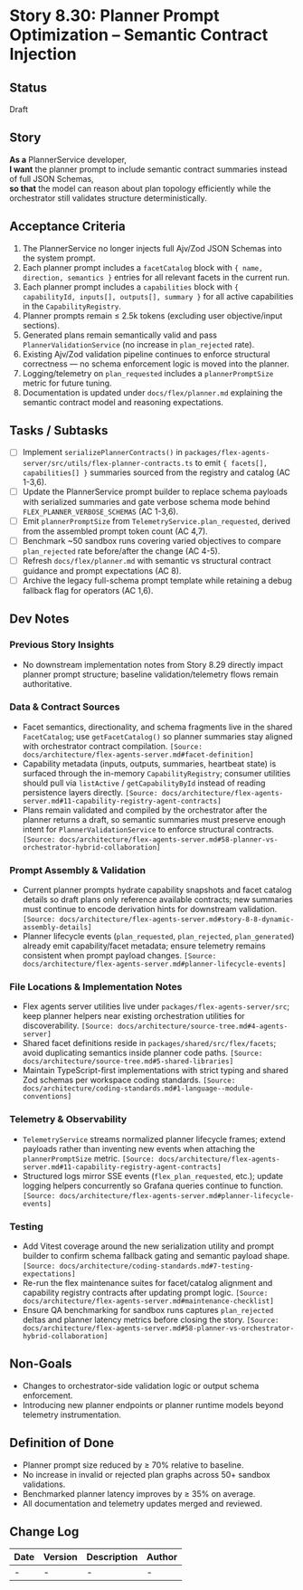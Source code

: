 # Story 8.30: Planner Prompt Optimization – Semantic Contract Injection

## Status
Draft

## Story
**As a** PlannerService developer,  
**I want** the planner prompt to include semantic contract summaries instead of full JSON Schemas,  
**so that** the model can reason about plan topology efficiently while the orchestrator still validates structure deterministically.

## Acceptance Criteria
1. The PlannerService no longer injects full Ajv/Zod JSON Schemas into the system prompt.  
2. Each planner prompt includes a `facetCatalog` block with `{ name, direction, semantics }` entries for all relevant facets in the current run.  
3. Each planner prompt includes a `capabilities` block with `{ capabilityId, inputs[], outputs[], summary }` for all active capabilities in the `CapabilityRegistry`.  
4. Planner prompts remain ≤ 2.5k tokens (excluding user objective/input sections).  
5. Generated plans remain semantically valid and pass `PlannerValidationService` (no increase in `plan_rejected` rate).  
6. Existing Ajv/Zod validation pipeline continues to enforce structural correctness — no schema enforcement logic is moved into the planner.  
7. Logging/telemetry on `plan_requested` includes a `plannerPromptSize` metric for future tuning.  
8. Documentation is updated under `docs/flex/planner.md` explaining the semantic contract model and reasoning expectations.

## Tasks / Subtasks
- [ ] Implement `serializePlannerContracts()` in `packages/flex-agents-server/src/utils/flex-planner-contracts.ts` to emit `{ facets[], capabilities[] }` summaries sourced from the registry and catalog (AC 1-3,6).  
- [ ] Update the PlannerService prompt builder to replace schema payloads with serialized summaries and gate verbose schema mode behind `FLEX_PLANNER_VERBOSE_SCHEMAS` (AC 1-3,6).  
- [ ] Emit `plannerPromptSize` from `TelemetryService.plan_requested`, derived from the assembled prompt token count (AC 4,7).  
- [ ] Benchmark ~50 sandbox runs covering varied objectives to compare `plan_rejected` rate before/after the change (AC 4-5).  
- [ ] Refresh `docs/flex/planner.md` with semantic vs structural contract guidance and prompt expectations (AC 8).  
- [ ] Archive the legacy full-schema prompt template while retaining a debug fallback flag for operators (AC 1,6).

## Dev Notes

### Previous Story Insights
- No downstream implementation notes from Story 8.29 directly impact planner prompt structure; baseline validation/telemetry flows remain authoritative.

### Data & Contract Sources
- Facet semantics, directionality, and schema fragments live in the shared `FacetCatalog`; use `getFacetCatalog()` so planner summaries stay aligned with orchestrator contract compilation. `[Source: docs/architecture/flex-agents-server.md#facet-definition]`
- Capability metadata (inputs, outputs, summaries, heartbeat state) is surfaced through the in-memory `CapabilityRegistry`; consumer utilities should pull via `listActive` / `getCapabilityById` instead of reading persistence layers directly. `[Source: docs/architecture/flex-agents-server.md#11-capability-registry-agent-contracts]`
- Plans remain validated and compiled by the orchestrator after the planner returns a draft, so semantic summaries must preserve enough intent for `PlannerValidationService` to enforce structural contracts. `[Source: docs/architecture/flex-agents-server.md#58-planner-vs-orchestrator-hybrid-collaboration]`

### Prompt Assembly & Validation
- Current planner prompts hydrate capability snapshots and facet catalog details so draft plans only reference available contracts; new summaries must continue to encode derivation hints for downstream validation. `[Source: docs/architecture/flex-agents-server.md#story-8-8-dynamic-assembly-details]`
- Planner lifecycle events (`plan_requested`, `plan_rejected`, `plan_generated`) already emit capability/facet metadata; ensure telemetry remains consistent when prompt payload changes. `[Source: docs/architecture/flex-agents-server.md#planner-lifecycle-events]`

### File Locations & Implementation Notes
- Flex agents server utilities live under `packages/flex-agents-server/src`; keep planner helpers near existing orchestration utilities for discoverability. `[Source: docs/architecture/source-tree.md#4-agents-server]`
- Shared facet definitions reside in `packages/shared/src/flex/facets`; avoid duplicating semantics inside planner code paths. `[Source: docs/architecture/source-tree.md#5-shared-libraries]`
- Maintain TypeScript-first implementations with strict typing and shared Zod schemas per workspace coding standards. `[Source: docs/architecture/coding-standards.md#1-language--module-conventions]`

### Telemetry & Observability
- `TelemetryService` streams normalized planner lifecycle frames; extend payloads rather than inventing new events when attaching the `plannerPromptSize` metric. `[Source: docs/architecture/flex-agents-server.md#11-capability-registry-agent-contracts]`
- Structured logs mirror SSE events (`flex_plan_requested`, etc.); update logging helpers concurrently so Grafana queries continue to function. `[Source: docs/architecture/flex-agents-server.md#planner-lifecycle-events]`

### Testing
- Add Vitest coverage around the new serialization utility and prompt builder to confirm schema fallback gating and semantic payload shape. `[Source: docs/architecture/coding-standards.md#7-testing-expectations]`
- Re-run the flex maintenance suites for facet/catalog alignment and capability registry contracts after updating prompt logic. `[Source: docs/architecture/flex-agents-server.md#maintenance-checklist]`
- Ensure QA benchmarking for sandbox runs captures `plan_rejected` deltas and planner latency metrics before closing the story. `[Source: docs/architecture/flex-agents-server.md#58-planner-vs-orchestrator-hybrid-collaboration]`

## Non-Goals
- Changes to orchestrator-side validation logic or output schema enforcement.
- Introducing new planner endpoints or planner runtime models beyond telemetry instrumentation.

## Definition of Done
- Planner prompt size reduced by ≥ 70% relative to baseline.
- No increase in invalid or rejected plan graphs across 50+ sandbox validations.
- Benchmarked planner latency improves by ≥ 35% on average.
- All documentation and telemetry updates merged and reviewed.

## Change Log
| Date | Version | Description | Author |
| --- | --- | --- | --- |
| - | - | - | - |
